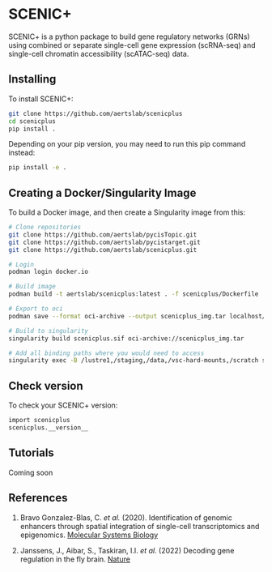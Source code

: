 # SCENIC+

SCENIC+ is a python package to build gene regulatory networks (GRNs) using combined or separate single-cell gene expression (scRNA-seq) and single-cell chromatin accessibility (scATAC-seq) data.

## Installing

To install SCENIC+:

```bash
git clone https://github.com/aertslab/scenicplus
cd scenicplus
pip install .
```

Depending on your pip version, you may need to run this pip command instead:

```bash
pip install -e .
```

## Creating a Docker/Singularity Image

To build a Docker image, and then create a Singularity image from this:

```bash
# Clone repositories 
git clone https://github.com/aertslab/pycisTopic.git
git clone https://github.com/aertslab/pycistarget.git
git clone https://github.com/aertslab/scenicplus.git

# Login
podman login docker.io

# Build image
podman build -t aertslab/scenicplus:latest . -f scenicplus/Dockerfile

# Export to oci 
podman save --format oci-archive --output scenicplus_img.tar localhost/aertslab/scenicplus

# Build to singularity
singularity build scenicplus.sif oci-archive://scenicplus_img.tar

# Add all binding paths where you would need to access
singularity exec -B /lustre1,/staging,/data,/vsc-hard-mounts,/scratch scenicplus.sif ipython3
```

## Check version

To check your SCENIC+ version:

```bash
import scenicplus
scenicplus.__version__
```

## Tutorials

Coming soon


## References
1. Bravo Gonzalez-Blas, C. *et al.* (2020). Identification of genomic enhancers through spatial integration of single-cell transcriptomics and epigenomics. [Molecular Systems Biology](https://www.embopress.org/doi/full/10.15252/msb.20209438)

2. Janssens, J., Aibar, S., Taskiran, I.I. *et al.* (2022) Decoding gene regulation in the fly brain. [Nature](https://www.nature.com/articles/s41586-021-04262-z)

